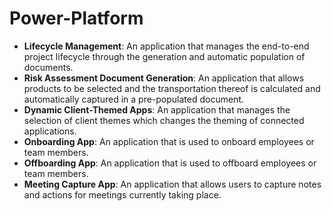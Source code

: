 # Power-Platform
- <b>Lifecycle Management</b>: An application that manages the end-to-end project lifecycle through the generation and automatic population of documents.
- <b>Risk Assessment Document Generation</b>: An application that allows products to be selected and the transportation thereof is calculated and automatically captured in a pre-populated document.
- <b>Dynamic Client-Themed Apps</b>: An application that manages the selection of client themes which changes the theming of connected applications.
- <b>Onboarding App</b>: An application that is used to onboard employees or team members.
- <b>Offboarding App</b>: An application that is used to offboard employees or team members.
- <b>Meeting Capture App</b>: An application that allows users to capture notes and actions for meetings currently taking place.
